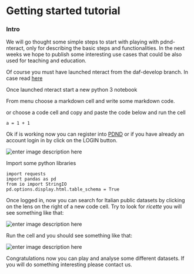 
# Getting started tutorial

  
### Intro
We will go thought some simple steps to start with playing with pdnd-nteract, only for describing the basic steps and functionalities. In the next weeks we hope to publish some interesting use cases that could be also used for teaching and education.

  

Of course you must have launched nteract from the daf-develop branch. In case read [here](https://github.com/teamdigitale/nteract/blob/daf-develop/pdnd-nteract.md)

  

Once launched nteract start a new python 3 notebook

From menu choose a markdown cell and write some markdown code.

  or choose a code cell and copy and paste the code below and run the cell
  ```
  a = 1 + 1
  ```


Ok if is working now you can register into [PDND](https://dataportal.daf.teamdigitale.it/#/register) or if you have already an account login in by click on the LOGIN button. 

![enter image description here](https://raw.githubusercontent.com/teamdigitale/nteract/daf-develop/pdnd-tutorials/img/login.png)

Import some python libraries
```
import requests
import pandas as pd
from io import StringIO
pd.options.display.html.table_schema = True
```

Once logged in, now you can search for Italian public datasets by clicking on the lens on the right of a new code cell. Try to look for *ricette* you will see something like that:

![enter image description here](https://raw.githubusercontent.com/teamdigitale/nteract/daf-develop/pdnd-tutorials/img/search.png)

Run the cell and you should see something like that:

![enter image description here](https://raw.githubusercontent.com/teamdigitale/nteract/daf-develop/pdnd-tutorials/img/results.png)

Congratulations now you can play and analyse some different datasets. If you will do something interesting please contact us.